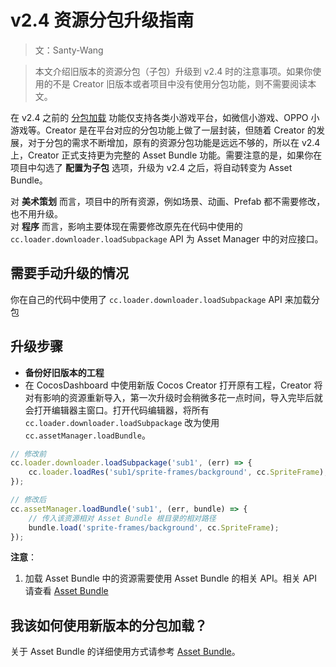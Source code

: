 # v2.4 资源分包升级指南

> 文：Santy-Wang

> 本文介绍旧版本的资源分包（子包）升级到 v2.4 时的注意事项。如果你使用的不是 Creator 旧版本或者项目中没有使用分包功能，则不需要阅读本文。

在 v2.4 之前的 [分包加载](https://github.com/cocos-creator/creator-docs/blob/e02ac31bab12d3ee767c0549050b0e42bd22bc5b/zh/scripting/subpackage.md) 功能仅支持各类小游戏平台，如微信小游戏、OPPO 小游戏等。Creator 是在平台对应的分包功能上做了一层封装，但随着 Creator 的发展，对于分包的需求不断增加，原有的资源分包功能是远远不够的，所以在 v2.4 上，Creator 正式支持更为完整的 Asset Bundle 功能。需要注意的是，如果你在项目中勾选了 **配置为子包** 选项，升级为 v2.4 之后，将自动转变为 Asset Bundle。

对 **美术策划** 而言，项目中的所有资源，例如场景、动画、Prefab 都不需要修改，也不用升级。<br>
对 **程序** 而言，影响主要体现在需要修改原先在代码中使用的 `cc.loader.downloader.loadSubpackage` API 为 Asset Manager 中的对应接口。

## 需要手动升级的情况

你在自己的代码中使用了 `cc.loader.downloader.loadSubpackage` API 来加载分包

## 升级步骤

- **备份好旧版本的工程**
- 在 CocosDashboard 中使用新版 Cocos Creator 打开原有工程，Creator 将对有影响的资源重新导入，第一次升级时会稍微多花一点时间，导入完毕后就会打开编辑器主窗口。打开代码编辑器，将所有 `cc.loader.downloader.loadSubpackage` 改为使用 `cc.assetManager.loadBundle`。

```js
// 修改前
cc.loader.downloader.loadSubpackage('sub1', (err) => {
    cc.loader.loadRes('sub1/sprite-frames/background', cc.SpriteFrame);
});

// 修改后
cc.assetManager.loadBundle('sub1', (err, bundle) => {
    // 传入该资源相对 Asset Bundle 根目录的相对路径
    bundle.load('sprite-frames/background', cc.SpriteFrame);
});
```

**注意**：
1. 加载 Asset Bundle 中的资源需要使用 Asset Bundle 的相关 API。相关 API 请查看 [Asset Bundle](../../../api/zh/classes/Bundle.html)

## 我该如何使用新版本的分包加载？

关于 Asset Bundle 的详细使用方式请参考 [Asset Bundle](../scripting/asset-bundle.md)。


